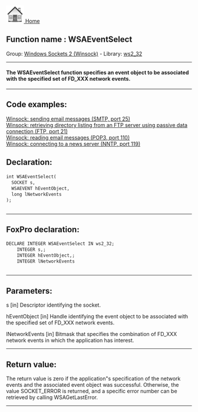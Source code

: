 [<img src="../../images/home.png"> Home ](https://github.com/VFPX/Win32API)  

## Function name : WSAEventSelect
Group: [Windows Sockets 2 (Winsock)](../../functions_group.md#Windows_Sockets_2_(Winsock))  -  Library: [ws2_32](../../../libraries.md#ws2_32)  
***  


#### The WSAEventSelect function specifies an event object to be associated with the specified set of FD_XXX network events.
***  


## Code examples:
[Winsock: sending email messages (SMTP, port 25)](../../samples/sample_385.md)  
[Winsock: retrieving directory listing from an FTP server using passive data connection (FTP, port 21)](../../samples/sample_386.md)  
[Winsock: reading email messages (POP3, port 110)](../../samples/sample_388.md)  
[Winsock: connecting to a news server (NNTP, port 119)](../../samples/sample_389.md)  

## Declaration:
```foxpro  
int WSAEventSelect(
  SOCKET s,
  WSAEVENT hEventObject,
  long lNetworkEvents
);
  
```  
***  


## FoxPro declaration:
```foxpro  
DECLARE INTEGER WSAEventSelect IN ws2_32;
	INTEGER s,;
	INTEGER hEventObject,;
	INTEGER lNetworkEvents
  
```  
***  


## Parameters:
s 
[in] Descriptor identifying the socket. 

hEventObject 
[in] Handle identifying the event object to be associated with the specified set of FD_XXX network events. 

lNetworkEvents 
[in] Bitmask that specifies the combination of FD_XXX network events in which the application has interest.  
***  


## Return value:
The return value is zero if the application"s specification of the network events and the associated event object was successful. Otherwise, the value SOCKET_ERROR is returned, and a specific error number can be retrieved by calling WSAGetLastError.  
***  

